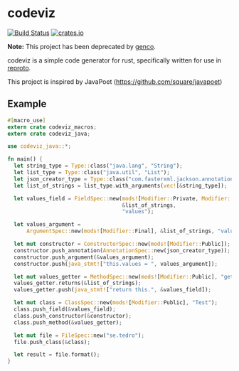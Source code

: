 # codeviz

[![Build Status](https://travis-ci.org/udoprog/codeviz.svg?branch=master)](https://travis-ci.org/udoprog/codeviz)
[![crates.io](https://img.shields.io/crates/v/codeviz.svg?maxAge=2592000)](https://crates.io/crates/codeviz)

**Note:** This project has been deprecated by [genco](https://github.com/udoprog/genco).

codeviz is a simple code generator for rust, specifically written for use in [reproto][reproto].

This project is inspired by JavaPoet (https://github.com/square/javapoet)

[reproto]: https://github.com/udoprog/reproto

## Example

```rust
#[macro_use]
extern crate codeviz_macros;
extern crate codeviz_java;

use codeviz_java::*;

fn main() {
  let string_type = Type::class("java.lang", "String");
  let list_type = Type::class("java.util", "List");
  let json_creator_type = Type::class("com.fasterxml.jackson.annotation", "JsonCreator");
  let list_of_strings = list_type.with_arguments(vec![&string_type]);

  let values_field = FieldSpec::new(mods![Modifier::Private, Modifier::Final],
                                    &list_of_strings,
                                    "values");

  let values_argument =
      ArgumentSpec::new(mods![Modifier::Final], &list_of_strings, "values");

  let mut constructor = ConstructorSpec::new(mods![Modifier::Public]);
  constructor.push_annotation(AnnotationSpec::new(json_creator_type));
  constructor.push_argument(&values_argument);
  constructor.push(java_stmt!["this.values = ", values_argument]);

  let mut values_getter = MethodSpec::new(mods![Modifier::Public], "getValues");
  values_getter.returns(&list_of_strings);
  values_getter.push(java_stmt!["return this.", &values_field]);

  let mut class = ClassSpec::new(mods![Modifier::Public], "Test");
  class.push_field(&values_field);
  class.push_constructor(&constructor);
  class.push_method(&values_getter);

  let mut file = FileSpec::new("se.tedro");
  file.push_class(&class);

  let result = file.format();
}
```
